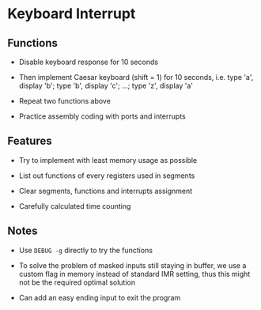 # Keyboard Interrupt

## Functions

* Disable keyboard response for 10 seconds

* Then implement Caesar keyboard (shift = 1) for 10 seconds, i.e. type 'a', display 'b'; type 'b', display 'c'; ...; type 'z', display 'a'

* Repeat two functions above

* Practice assembly coding with ports and interrupts

## Features

* Try to implement with least memory usage as possible

* List out functions of every registers used in segments

* Clear segments, functions and interrupts assignment

* Carefully calculated time counting

## Notes

* Use `DEBUG -g` directly to try the functions

* To solve the problem of masked inputs still staying in buffer, we use a custom flag in memory instead of standard IMR setting, thus this might not be the required optimal solution

* Can add an easy ending input to exit the program
